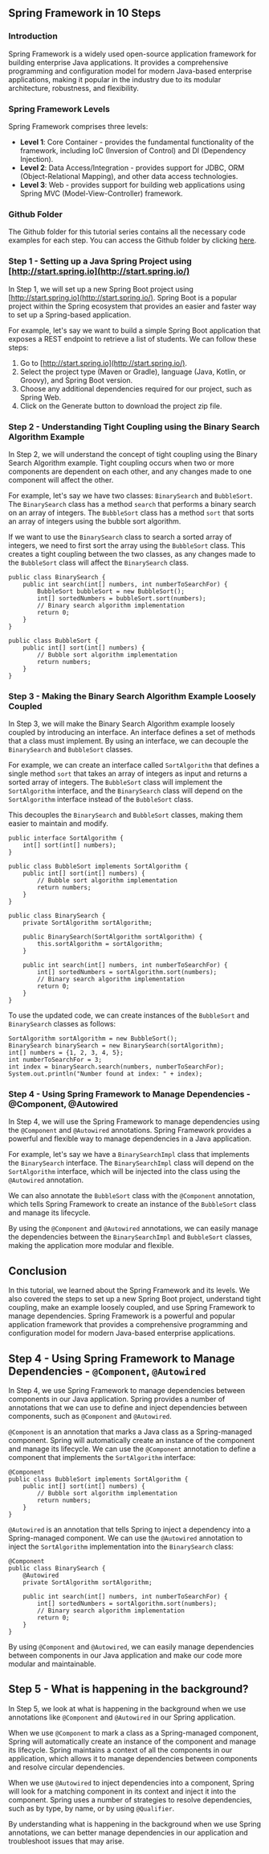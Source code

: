 ## Spring Framework in 10 Steps

### Introduction

Spring Framework  is a widely used open-source application framework for building  enterprise Java  applications. It provides a comprehensive programming and  configuration model  for modern Java-based enterprise applications, making it popular in the industry due to its modular architecture, robustness, and flexibility.

### Spring Framework Levels

Spring Framework comprises three levels:

-   **Level 1**: Core Container - provides the fundamental functionality of the framework, including IoC (Inversion of Control) and DI (Dependency Injection).
-   **Level 2**: Data Access/Integration - provides support for  JDBC,  ORM  (Object-Relational Mapping), and other data access technologies.
-   **Level 3**: Web - provides support for building  web applications  using  Spring MVC  (Model-View-Controller) framework.

### Github Folder

The  Github folder  for this tutorial series contains all the necessary code examples for each step. You can access the  Github  folder by clicking  [here](https://github.com/in28minutes/spring-master-class/tree/master/01-spring-in-10-steps).

### Step 1 - Setting up a  Java Spring Project  using  [http://start.spring.io](http://start.spring.io/)

In Step 1, we will set up a new  Spring Boot project  using  [http://start.spring.io](http://start.spring.io/).  Spring Boot  is a popular project within the  Spring  ecosystem that provides an easier and faster way to set up a Spring-based application.

For example, let's say we want to build a simple  Spring Boot application  that exposes a  REST endpoint  to retrieve a list of students. We can follow these steps:

1.  Go to  [http://start.spring.io](http://start.spring.io/).
2.  Select the project type (Maven  or  Gradle), language (Java,  Kotlin, or  Groovy), and Spring Boot version.
3.  Choose any additional dependencies required for our project, such as Spring Web.
4.  Click on the Generate button to download the  project zip file.

### Step 2 - Understanding Tight Coupling using the  Binary Search Algorithm  Example

In Step 2, we will understand the concept of  tight coupling  using the  Binary Search Algorithm example. Tight coupling occurs when two or more components are dependent on each other, and any changes made to one component will affect the other.

For example, let's say we have two classes:  `BinarySearch`  and  `BubbleSort`. The  `BinarySearch`  class has a method  `search`  that performs a  binary search  on an array of integers. The  `BubbleSort`  class has a method  `sort`  that sorts an array of integers using the  bubble sort algorithm.

If we want to use the  `BinarySearch`  class to search a sorted array of integers, we need to first sort the array using the  `BubbleSort`  class. This creates a tight coupling between the two classes, as any changes made to the  `BubbleSort`  class will affect the  `BinarySearch`  class.

```
public class BinarySearch {
    public int search(int[] numbers, int numberToSearchFor) {
        BubbleSort bubbleSort = new BubbleSort();
        int[] sortedNumbers = bubbleSort.sort(numbers);
        // Binary search algorithm implementation
        return 0;
    }
}

public class BubbleSort {
    public int[] sort(int[] numbers) {
        // Bubble sort algorithm implementation
        return numbers;
    }
}

```

### Step 3 - Making the Binary  Search Algorithm  Example Loosely Coupled

In Step 3, we will make the Binary Search Algorithm example loosely coupled by introducing an interface. An interface defines a set of methods that a class must implement. By using an interface, we can decouple the  `BinarySearch`  and  `BubbleSort`  classes.

For example, we can create an interface called  `SortAlgorithm`  that defines a single method  `sort`  that takes an array of integers as input and returns a sorted array of integers. The  `BubbleSort`  class will implement the  `SortAlgorithm`  interface, and the  `BinarySearch`  class will depend on the  `SortAlgorithm`  interface instead of the  `BubbleSort`  class.

This decouples the  `BinarySearch`  and  `BubbleSort`  classes, making them easier to maintain and modify.
```
public interface SortAlgorithm {
    int[] sort(int[] numbers);
}

public class BubbleSort implements SortAlgorithm {
    public int[] sort(int[] numbers) {
        // Bubble sort algorithm implementation
        return numbers;
    }
}

public class BinarySearch {
    private SortAlgorithm sortAlgorithm;

    public BinarySearch(SortAlgorithm sortAlgorithm) {
        this.sortAlgorithm = sortAlgorithm;
    }

    public int search(int[] numbers, int numberToSearchFor) {
        int[] sortedNumbers = sortAlgorithm.sort(numbers);
        // Binary search algorithm implementation
        return 0;
    }
}

```

To use the updated code, we can create instances of the  `BubbleSort`  and  `BinarySearch`  classes as follows:
```
SortAlgorithm sortAlgorithm = new BubbleSort();
BinarySearch binarySearch = new BinarySearch(sortAlgorithm);
int[] numbers = {1, 2, 3, 4, 5};
int numberToSearchFor = 3;
int index = binarySearch.search(numbers, numberToSearchFor);
System.out.println("Number found at index: " + index);
```

### Step 4 - Using Spring Framework to Manage Dependencies - @Component, @Autowired

In Step 4, we will use the Spring Framework to manage dependencies using the  `@Component`  and  `@Autowired`  annotations. Spring Framework provides a powerful and flexible way to manage dependencies in a Java application.

For example, let's say we have a  `BinarySearchImpl`  class that implements the  `BinarySearch`  interface. The  `BinarySearchImpl`  class will depend on the  `SortAlgorithm`  interface, which will be injected into the class using the  `@Autowired`  annotation.

We can also annotate the  `BubbleSort`  class with the  `@Component`  annotation, which tells Spring Framework to create an instance of the  `BubbleSort`  class and manage its lifecycle.

By using the  `@Component`  and  `@Autowired`  annotations, we can easily manage the dependencies between the  `BinarySearchImpl`  and  `BubbleSort`  classes, making the application more modular and flexible.

## Conclusion

In this tutorial, we learned about the Spring Framework and its levels. We also covered the steps to set up a new Spring Boot project, understand tight coupling, make an example loosely coupled, and use Spring Framework to manage dependencies. Spring Framework is a powerful and popular  application framework  that provides a comprehensive programming and configuration model for modern Java-based enterprise applications.
## Step 4 - Using  Spring Framework  to Manage Dependencies -  `@Component`,  `@Autowired`

In Step 4, we use Spring Framework to manage dependencies between components in our Java application. Spring provides a number of annotations that we can use to define and inject dependencies between components, such as  `@Component`  and  `@Autowired`.

`@Component`  is an annotation that marks a  Java class  as a Spring-managed component. Spring will automatically create an instance of the component and manage its lifecycle. We can use the  `@Component`  annotation to define a component that implements the  `SortAlgorithm`  interface:

```
@Component
public class BubbleSort implements SortAlgorithm {
    public int[] sort(int[] numbers) {
        // Bubble sort algorithm implementation
        return numbers;
    }
}

```

`@Autowired`  is an annotation that tells Spring to inject a dependency into a Spring-managed component. We can use the  `@Autowired`  annotation to inject the  `SortAlgorithm`  implementation into the  `BinarySearch`  class:

```
@Component
public class BinarySearch {
    @Autowired
    private SortAlgorithm sortAlgorithm;

    public int search(int[] numbers, int numberToSearchFor) {
        int[] sortedNumbers = sortAlgorithm.sort(numbers);
        // Binary search algorithm implementation
        return 0;
    }
}

```

By using  `@Component`  and  `@Autowired`, we can easily manage dependencies between components in our  Java  application and make our code more modular and maintainable.

## Step 5 - What is happening in the background?

In Step 5, we look at what is happening in the background when we use annotations like  `@Component`  and  `@Autowired`  in our Spring application.

When we use  `@Component`  to mark a class as a Spring-managed component, Spring will automatically create an instance of the component and manage its lifecycle. Spring maintains a context of all the components in our application, which allows it to manage dependencies between components and resolve  circular dependencies.

When we use  `@Autowired`  to inject dependencies into a component, Spring will look for a matching component in its context and inject it into the component. Spring uses a number of strategies to resolve dependencies, such as by type, by name, or by using  `@Qualifier`.

By understanding what is happening in the background when we use  Spring annotations, we can better manage dependencies in our application and troubleshoot issues that may arise.
